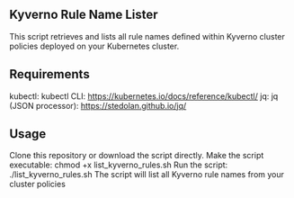 ## Kyverno Rule Name Lister
This script retrieves and lists all rule names defined within Kyverno cluster policies deployed on your Kubernetes cluster.

## Requirements
kubectl: kubectl CLI: https://kubernetes.io/docs/reference/kubectl/
jq: jq (JSON processor): https://stedolan.github.io/jq/
## Usage
Clone this repository or download the script directly.
Make the script executable: chmod +x list_kyverno_rules.sh
Run the script: ./list_kyverno_rules.sh
The script will list all Kyverno rule names from your cluster policies

